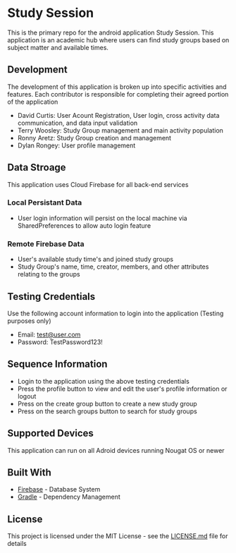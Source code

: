# Study Session

This is the primary repo for the android application Study Session. This application is an academic hub where users can find study groups based on subject matter and available times.

## Development

The development of this application is broken up into specific activities and features. Each contributor is responsible for completing their agreed portion of the application
  * David Curtis: User Acount Registration, User login, cross activity data communication, and data input validation
  * Terry Woosley: Study Group management and main activity population
  * Ronny Aretz: Study Group creation and management
  * Dylan Rongey: User profile management

## Data Stroage

This application uses Cloud Firebase for all back-end services

### Local Persistant Data
 * User login information will persist on the local machine via SharedPreferences to allow auto login feature
 
### Remote Firebase Data
 * User's available study time's and joined study groups
 * Study Group's name, time, creator, members, and other attributes relating to the groups
 
## Testing Credentials

Use the following account information to login into the application (Testing purposes only)

 * Email: test@user.com
 * Password: TestPassword123!

## Sequence Information
 * Login to the application using the above testing credentials
 * Press the profile button to view and edit the user's profile information or logout
 * Press on the create group button to create a new study group
 * Press on the search groups button to search for study groups
 
## Supported Devices
This application can run on all Adroid devices running Nougat OS or newer

## Built With

* [Firebase](https://firebase.google.com/) - Database System
* [Gradle](https://gradle.org/) - Dependency Management

## License

This project is licensed under the MIT License - see the [LICENSE.md](LICENSE.md) file for details

